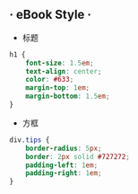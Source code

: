 ## · eBook Style ·

- 标题
```css
h1 {
    font-size: 1.5em;
    text-align: center;
    color: #633;
    margin-top: 1em;
    margin-bottom: 1.5em;
}
```
- 方框
```css
div.tips {
    border-radius: 5px;
    border: 2px solid #727272;
    padding-left: 1em;
    padding-right: 1em;
}
```
